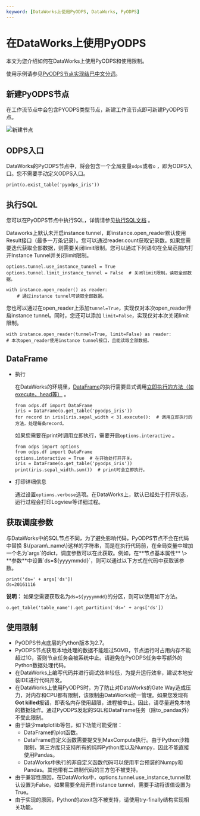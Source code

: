```yaml
---
keyword: [DataWorks上使用PyODPS, DataWorks, PyODPS]
---
```


# 在DataWorks上使用PyODPS

本文为您介绍如何在DataWorks上使用PyODPS和使用限制。

使用示例请参见[PyODPS节点实现结巴中文分词]()。

## 新建PyODPS节点

在工作流节点中会包含PYODPS类型节点，新建工作流节点即可新建PyODPS节点。

![新建节点](https://static-aliyun-doc.oss-cn-hangzhou.aliyuncs.com/assets/img/zh-CN/8451330061/p11645.png)

## ODPS入口

DataWorks的PyODPS节点中，将会包含一个全局变量`odps`或者`o` ，即为ODPS入口。您不需要手动定义ODPS入口。

```
print(o.exist_table('pyodps_iris'))
```

## 执行SQL

您可以在PyODPS节点中执行SQL，详情请参见[执行SQL文档](/intl.zh-CN/开发/PyODPS/基本操作/SQL.md) 。

Dataworks上默认未开启instance tunnel，即instance.open\_reader默认使用Result接口（最多一万条记录）。您可以通过reader.count获取记录数。如果您需要迭代获取全部数据，则需要关闭limit限制。您可以通过下列语句在全局范围内打开Instance Tunnel并关闭limit限制。

```
options.tunnel.use_instance_tunnel = True
options.tunnel.limit_instance_tunnel = False  # 关闭limit限制，读取全部数据。

with instance.open_reader() as reader:
    # 通过instance tunnel可读取全部数据。
```

您也可以通过在open\_reader上添加`tunnel=True`，实现仅对本次open\_reader开启instance tunnel。同时，您还可以添加 `limit=False`，实现仅对本次关闭limit限制。

```
with instance.open_reader(tunnel=True, limit=False) as reader:
# 本次open_reader使用instance tunnel接口，且能读取全部数据。
```

## DataFrame

-   执行

    在DataWorks的环境里，[DataFrame](/intl.zh-CN/开发/PyODPS/DataFrame/快速入门.md)的执行需要显式调用[立即执行的方法（如execute，head等）](/intl.zh-CN/开发/PyODPS/DataFrame/执行.md) 。

    ```
    from odps.df import DataFrame
    iris = DataFrame(o.get_table('pyodps_iris'))
    for record in iris[iris.sepal_width < 3].execute():  # 调用立即执行的方法，处理每条record。
    ```

    如果您需要在print时调用立即执行，需要开启`options.interactive` 。

    ```
    from odps import options
    from odps.df import DataFrame
    options.interactive = True  # 在开始处打开开关。
    iris = DataFrame(o.get_table('pyodps_iris'))
    print(iris.sepal_width.sum())  # print时会立即执行。
    ```

-   打印详细信息

    通过设置`options.verbose`选项。在DataWorks上，默认已经处于打开状态，运行过程会打印Logview等详细过程。


## 获取调度参数

与DataWorks中的SQL节点不同，为了避免影响代码，PyODPS节点不会在代码中替换 $\{param\_name\}这样的字符串，而是在执行代码前，在全局变量中增加一个名为`args`的dict，调度参数可以在此获取。例如，在**节点基本属性** \> **参数**中设置`ds=${yyyymmdd}`，则可以通过以下方式在代码中获取该参数。

```
print('ds=' + args['ds'])
ds=20161116
```

**说明：** 如果您需要获取名为`ds=${yyyymmdd}`的分区，则可以使用如下方法。

```
o.get_table('table_name').get_partition('ds=' + args['ds'])
```

## 使用限制

-   PyODPS节点底层的Python版本为2.7。
-   PyODPS节点获取本地处理的数据不能超过50MB，节点运行时占用内存不能超过1G，否则节点任务会被系统中止。请避免在PyODPS任务中写额外的Python数据处理代码。
-   在DataWorks上编写代码并进行调试效率较低，为提升运行效率，建议本地安装IDE进行代码开发。
-   在DataWorks上使用PyODPS时，为了防止对DataWorks的Gate Way造成压力，对内存和CPU都有限制，该限制由DataWorks统一管理。如果您发现有**Got killed**报错，即表名内存使用超限，进程被中止。因此，请尽量避免本地的数据操作。通过PyODPS发起的SQL和DataFrame任务（除to\_pandas外）不受此限制。
-   由于缺少matplotlib等包，如下功能可能受限：
    -   DataFrame的plot函数。
    -   DataFrame自定义函数需要提交到MaxCompute执行。由于Python沙箱限制，第三方库只支持所有的纯粹Python库以及Numpy，因此不能直接使用Pandas。
    -   DataWorks中执行的非自定义函数代码可以使用平台预装的Numpy和Pandas。其他带有二进制代码的三方包不被支持。
-   由于兼容性原因，在DataWorks中，options.tunnel.use\_instance\_tunnel默认设置为False。如果需要全局开启instance tunnel，需要手动将该值设置为True。
-   由于实现的原因，Python的atexit包不被支持，请使用try-finally结构实现相关功能。


